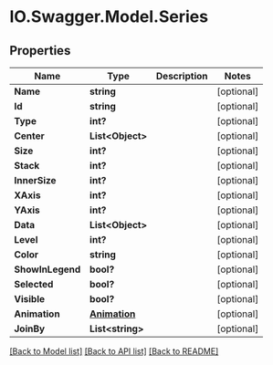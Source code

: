 # IO.Swagger.Model.Series
## Properties

Name | Type | Description | Notes
------------ | ------------- | ------------- | -------------
**Name** | **string** |  | [optional] 
**Id** | **string** |  | [optional] 
**Type** | **int?** |  | [optional] 
**Center** | **List&lt;Object&gt;** |  | [optional] 
**Size** | **int?** |  | [optional] 
**Stack** | **int?** |  | [optional] 
**InnerSize** | **int?** |  | [optional] 
**XAxis** | **int?** |  | [optional] 
**YAxis** | **int?** |  | [optional] 
**Data** | **List&lt;Object&gt;** |  | [optional] 
**Level** | **int?** |  | [optional] 
**Color** | **string** |  | [optional] 
**ShowInLegend** | **bool?** |  | [optional] 
**Selected** | **bool?** |  | [optional] 
**Visible** | **bool?** |  | [optional] 
**Animation** | [**Animation**](Animation.md) |  | [optional] 
**JoinBy** | **List&lt;string&gt;** |  | [optional] 

[[Back to Model list]](../README.md#documentation-for-models) [[Back to API list]](../README.md#documentation-for-api-endpoints) [[Back to README]](../README.md)

